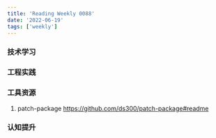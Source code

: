```yaml
---
title: 'Reading Weekly 0088'
date: '2022-06-19'
tags: ['weekly']
---
```


### 技术学习

### 工程实践

### 工具资源

1. patch-package https://github.com/ds300/patch-package#readme

### 认知提升
